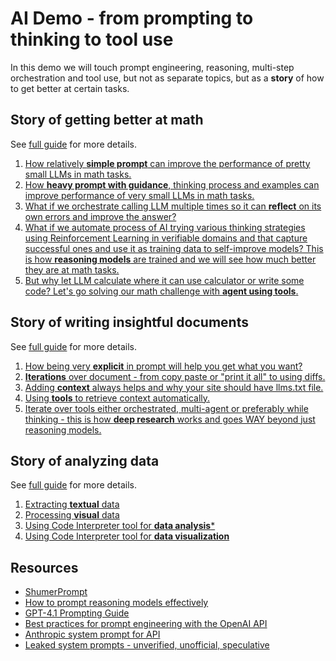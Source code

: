 # AI Demo - from prompting to thinking to tool use
In this demo we will touch prompt engineering, reasoning, multi-step orchestration and tool use, but not as separate topics, but as a **story** of how to get better at certain tasks.

## Story of getting better at math
See [full guide](./docs/math.md) for more details.

1. [How relatively **simple prompt** can improve the performance of pretty small LLMs in math tasks.](./docs/math.md#1-simple-prompt)
2. [How **heavy prompt with guidance**, thinking process and examples can improve performance of very small LLMs in math tasks.](./docs/math.md#2-heavy-prompt)
3. [What if we orchestrate calling LLM multiple times so it can **reflect** on its own errors and improve the answer?](./docs/math.md#3-reflection)
4. [What if we automate process of AI trying various thinking strategies using Reinforcement Learning in verifiable domains and that capture successful ones and use it as training data to self-improve models? This is how **reasoning models** are trained and we will see how much better they are at math tasks.](./docs/math.md#4-reasoning-thinking-model)
5. [But why let LLM calculate where it can use calculator or write some code? Let's go solving our math challenge with **agent using tools**.](./docs/math.md#5-agent-using-tools)

## Story of writing insightful documents
See [full guide](./docs/creating_documents.md) for more details.

1. [How being very **explicit** in prompt will help you get what you want?](./docs/creating_documents.md#1-being-explicit-about-what-you-want)
2. [**Iterations** over document - from copy paste or "print it all" to using diffs.](./docs/creating_documents.md#2-iterations-over-document)
3. [Adding **context** always helps and why your site should have llms.txt file.](./docs/creating_documents.md#3-adding-context)
4. [Using **tools** to retrieve context automatically.](./docs/creating_documents.md#4-using-tools-to-retrieve-context-automatically)
5. [Iterate over tools either orchestrated, multi-agent or preferably while thinking - this is how **deep research** works and goes WAY beyond just reasoning models.](./docs/creating_documents.md#5-iterate-over-tools-either-orchestrated-or-while-thinking---this-how-deep-research-works)

## Story of analyzing data
See [full guide](./docs/analyzing_data.md) for more details.

1. [Extracting **textual** data](./docs/analyzing_data.md#1-extracting-textual-data)
2. [Processing **visual** data](./docs/analyzing_data.md#2-processing-visual-data)
3. [Using Code Interpreter tool for **data analysis***](./docs/analyzing_data.md#3-using-code-interpreter-tool-for-data-analysis)
4. [Using Code Interpreter tool for **data visualization**](./docs/analyzing_data.md#4-using-code-interpreter-tool-for-data-visualization)

## Resources
- [ShumerPrompt](https://shumerprompt.com/)
- [How to prompt reasoning models effectively](https://platform.openai.com/docs/guides/reasoning-best-practices#how-to-prompt-reasoning-models-effectively)
- [GPT-4.1 Prompting Guide](https://cookbook.openai.com/examples/gpt4-1_prompting_guide)
- [Best practices for prompt engineering with the OpenAI API](https://help.openai.com/en/articles/6654000-best-practices-for-prompt-engineering-with-the-openai-api)
- [Anthropic system prompt for API](https://docs.anthropic.com/en/release-notes/system-prompts)
- [Leaked system prompts - unverified, unofficial, speculative](hhttps://github.com/asgeirtj/system_prompts_leaks/tree/main)